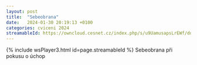 ```yaml
---
layout: post
title:  "Sebeobrana"
date:   2024-01-30 20:19:13 +0100
categories: cviceni 2024
streamableId: https://owncloud.cesnet.cz/index.php/s/u9UamusapsLrEWf/download
---
```

{% include wsPlayer3.html id=page.streamableId %}
Sebeobrana při pokusu o úchop
